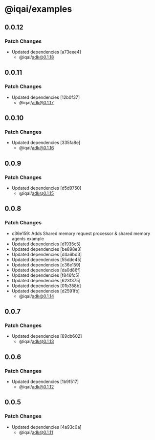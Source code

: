 # @iqai/examples

## 0.0.12

### Patch Changes

- Updated dependencies [a73eee4]
  - @iqai/adk@0.1.18

## 0.0.11

### Patch Changes

- Updated dependencies [12b0f37]
  - @iqai/adk@0.1.17

## 0.0.10

### Patch Changes

- Updated dependencies [335fa8e]
  - @iqai/adk@0.1.16

## 0.0.9

### Patch Changes

- Updated dependencies [d5d9750]
  - @iqai/adk@0.1.15

## 0.0.8

### Patch Changes

- c36e159: Adds Shared memory request processor & shared memory agents example
- Updated dependencies [d1935c5]
- Updated dependencies [be898e3]
- Updated dependencies [d4a6bd3]
- Updated dependencies [55dde45]
- Updated dependencies [c36e159]
- Updated dependencies [da0d86f]
- Updated dependencies [f846fc5]
- Updated dependencies [623f375]
- Updated dependencies [01b358b]
- Updated dependencies [d2591fb]
  - @iqai/adk@0.1.14

## 0.0.7

### Patch Changes

- Updated dependencies [89db602]
  - @iqai/adk@0.1.13

## 0.0.6

### Patch Changes

- Updated dependencies [1b9f517]
  - @iqai/adk@0.1.12

## 0.0.5

### Patch Changes

- Updated dependencies [4a93c0a]
  - @iqai/adk@0.1.11
